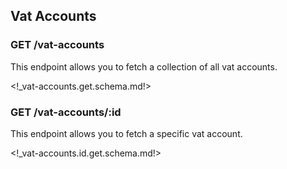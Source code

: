 ## Vat Accounts

### <span class='get'>GET</span> /vat-accounts

This endpoint allows you to fetch a collection of all vat accounts.

<!_vat-accounts.get.schema.md!>

### <span class='get'>GET</span> /vat-accounts/:id

This endpoint allows you to fetch a specific vat account.

<!_vat-accounts.id.get.schema.md!>